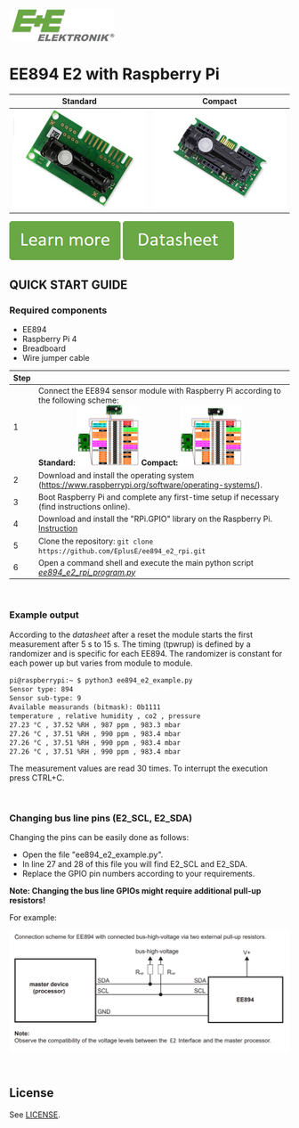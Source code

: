 
[![E+E_Logo](./images/epluse-logo.png)](https://www.epluse.com/en/)

# EE894 E2 with Raspberry Pi 

|Standard | Compact|
|------------ | ------------|
|![EE894_standard](./images/EE894-co2-element_standard.png) | ![EE894_compact](./images/EE894-co2-element_compact.png)|


[![button1](./images/learn-more.png)](https://www.epluse.com/en/products/co2-measurement/co2-sensor/ee894/)   [![button2](./images/data-sheet.png)](https://downloads.epluse.com/fileadmin/data/product/ee894/datasheet_EE894.pdf) 


## QUICK START GUIDE  

### Required components 
- EE894
- Raspberry Pi 4
- Breadboard
- Wire jumper cable

| Step |                                                                                                                                                             |
|------|-------------------------------------------------------------------------------------------------------------------------------------------------------------|
| 1    | Connect the EE894 sensor module with Raspberry Pi according to the following scheme: <br> __Standard:__ [<img src="images/EE894_rpi.png" width="25%"/>](images/EE894_rpi.png)  __Compact:__ [<img src="images/EE894_comp_rpi.png" width="25%"/>](images/EE894_comp_rpi.png)|
| 2    | Download and install the operating system (https://www.raspberrypi.org/software/operating-systems/).                                                            |
| 3    | Boot Raspberry Pi and complete any first-time setup if necessary (find instructions online).                                                                |
| 4    | Download and install the "RPi.GPIO" library on the Raspberry Pi. [Instruction](https://pypi.org/project/RPi.GPIO/)            |
| 5    | Clone the repository: ```git clone https://github.com/EplusE/ee894_e2_rpi.git```             |
| 6    | Open a command shell and execute the main python script [*ee894_e2_rpi_program.py*](ee894_e2_rpi_program.py)  |

<br>

### Example output

According to the *datasheet* after a reset the module starts the first measurement after 5 s to 15 s. The timing (tpwrup) is defined by a randomizer and is specific for each EE894. The randomizer is constant for each power up but varies from module to module. 

```shell
pi@raspberrypi:~ $ python3 ee894_e2_example.py
Sensor type: 894
Sensor sub-type: 9
Available measurands (bitmask): 0b1111
temperature , relative humidity , co2 , pressure
27.23 °C , 37.52 %RH , 987 ppm , 983.3 mbar
27.26 °C , 37.51 %RH , 990 ppm , 983.4 mbar
27.26 °C , 37.51 %RH , 990 ppm , 983.4 mbar
27.26 °C , 37.51 %RH , 990 ppm , 983.4 mbar
```
The measurement values are read 30 times. To interrupt the execution press CTRL+C.

<br>

### Changing bus line pins (E2_SCL, E2_SDA)
Changing the pins can be easily done as follows:
*  Open the file "ee894_e2_example.py".
*  In line 27 and 28 of this file you will find E2_SCL and E2_SDA.
*  Replace the GPIO pin numbers according to your requirements.

__Note: Changing the bus line GPIOs might require additional pull-up resistors!__

For example: 

[<img src="images/pull_ups.PNG" width="700"/>](images/pull_ups.PNG)

<br>

## License 
See [LICENSE](LICENSE).

